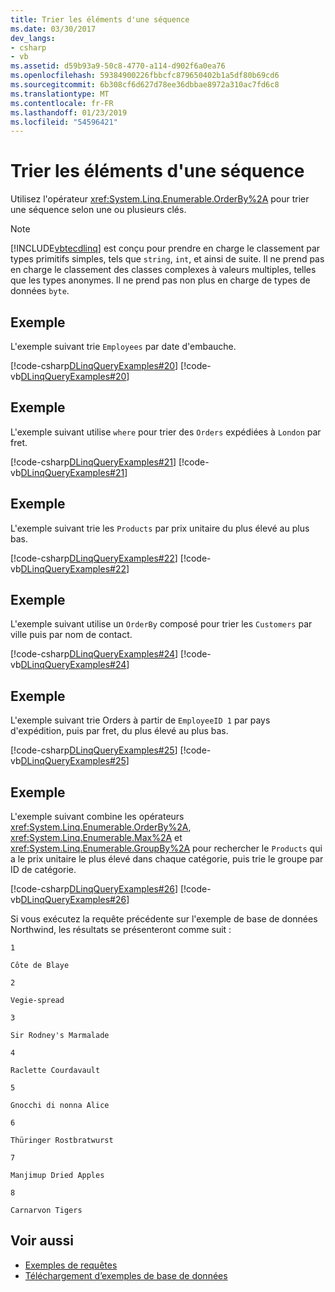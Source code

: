 ```yaml
---
title: Trier les éléments d'une séquence
ms.date: 03/30/2017
dev_langs:
- csharp
- vb
ms.assetid: d59b93a9-50c8-4770-a114-d902f6a0ea76
ms.openlocfilehash: 59384900226fbbcfc879650402b1a5df80b69cd6
ms.sourcegitcommit: 6b308cf6d627d78ee36dbbae8972a310ac7fd6c8
ms.translationtype: MT
ms.contentlocale: fr-FR
ms.lasthandoff: 01/23/2019
ms.locfileid: "54596421"
---
```

# <a name="sort-elements-in-a-sequence"></a>Trier les éléments d'une séquence
Utilisez l'opérateur <xref:System.Linq.Enumerable.OrderBy%2A> pour trier une séquence selon une ou plusieurs clés.  
  
> [!NOTE]
>  [!INCLUDE[vbtecdlinq](../../../../../../includes/vbtecdlinq-md.md)] est conçu pour prendre en charge le classement par types primitifs simples, tels que `string`, `int`, et ainsi de suite. Il ne prend pas en charge le classement des classes complexes à valeurs multiples, telles que les types anonymes. Il ne prend pas non plus en charge de types de données `byte`.  
  
## <a name="example"></a>Exemple  
 L'exemple suivant trie `Employees` par date d'embauche.  
  
 [!code-csharp[DLinqQueryExamples#20](../../../../../../samples/snippets/csharp/VS_Snippets_Data/DLinqQueryExamples/cs/Program.cs#20)]
 [!code-vb[DLinqQueryExamples#20](../../../../../../samples/snippets/visualbasic/VS_Snippets_Data/DLinqQueryExamples/vb/Module1.vb#20)]  
  
## <a name="example"></a>Exemple  
 L'exemple suivant utilise `where` pour trier des `Orders` expédiées à `London` par fret.  
  
 [!code-csharp[DLinqQueryExamples#21](../../../../../../samples/snippets/csharp/VS_Snippets_Data/DLinqQueryExamples/cs/Program.cs#21)]
 [!code-vb[DLinqQueryExamples#21](../../../../../../samples/snippets/visualbasic/VS_Snippets_Data/DLinqQueryExamples/vb/Module1.vb#21)]  
  
## <a name="example"></a>Exemple  
 L'exemple suivant trie les `Products` par prix unitaire du plus élevé au plus bas.  
  
 [!code-csharp[DLinqQueryExamples#22](../../../../../../samples/snippets/csharp/VS_Snippets_Data/DLinqQueryExamples/cs/Program.cs#22)]
 [!code-vb[DLinqQueryExamples#22](../../../../../../samples/snippets/visualbasic/VS_Snippets_Data/DLinqQueryExamples/vb/Module1.vb#22)]  
  
## <a name="example"></a>Exemple  
 L'exemple suivant utilise un `OrderBy` composé pour trier les `Customers` par ville puis par nom de contact.  
  
 [!code-csharp[DLinqQueryExamples#24](../../../../../../samples/snippets/csharp/VS_Snippets_Data/DLinqQueryExamples/cs/Program.cs#24)]
 [!code-vb[DLinqQueryExamples#24](../../../../../../samples/snippets/visualbasic/VS_Snippets_Data/DLinqQueryExamples/vb/Module1.vb#24)]  
  
## <a name="example"></a>Exemple  
 L'exemple suivant trie Orders à partir de `EmployeeID 1` par pays d'expédition, puis par fret, du plus élevé au plus bas.  
  
 [!code-csharp[DLinqQueryExamples#25](../../../../../../samples/snippets/csharp/VS_Snippets_Data/DLinqQueryExamples/cs/Program.cs#25)]
 [!code-vb[DLinqQueryExamples#25](../../../../../../samples/snippets/visualbasic/VS_Snippets_Data/DLinqQueryExamples/vb/Module1.vb#25)]  
  
## <a name="example"></a>Exemple  
 L'exemple suivant combine les opérateurs <xref:System.Linq.Enumerable.OrderBy%2A>, <xref:System.Linq.Enumerable.Max%2A> et <xref:System.Linq.Enumerable.GroupBy%2A> pour rechercher le `Products` qui a le prix unitaire le plus élevé dans chaque catégorie, puis trie le groupe par ID de catégorie.  
  
 [!code-csharp[DLinqQueryExamples#26](../../../../../../samples/snippets/csharp/VS_Snippets_Data/DLinqQueryExamples/cs/Program.cs#26)]
 [!code-vb[DLinqQueryExamples#26](../../../../../../samples/snippets/visualbasic/VS_Snippets_Data/DLinqQueryExamples/vb/Module1.vb#26)]  
  
 Si vous exécutez la requête précédente sur l'exemple de base de données Northwind, les résultats se présenteront comme suit :  
  
 `1`  
  
 `Côte de Blaye`  
  
 `2`  
  
 `Vegie-spread`  
  
 `3`  
  
 `Sir Rodney's Marmalade`  
  
 `4`  
  
 `Raclette Courdavault`  
  
 `5`  
  
 `Gnocchi di nonna Alice`  
  
 `6`  
  
 `Thüringer Rostbratwurst`  
  
 `7`  
  
 `Manjimup Dried Apples`  
  
 `8`  
  
 `Carnarvon Tigers`  
  
## <a name="see-also"></a>Voir aussi
- [Exemples de requêtes](../../../../../../docs/framework/data/adonet/sql/linq/query-examples.md)
- [Téléchargement d’exemples de base de données](../../../../../../docs/framework/data/adonet/sql/linq/downloading-sample-databases.md)
